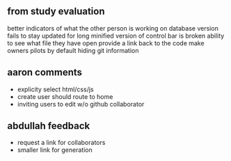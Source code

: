 ## from study evaluation

better indicators of what the other person is working on
database version fails to stay updated for long
minified version of control bar is broken
ability to see what file they have open
provide a link back to the code
make owners pilots by default
hiding git information

## aaron comments

- explicity select html/css/js
- create user should route to home
- inviting users to edit w/o github collaborator

## abdullah feedback

- request a link for collaborators
- smaller link for generation

